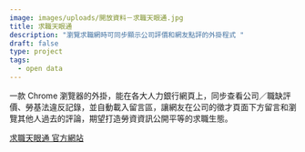 ```yaml
---
image: images/uploads/開放資料－求職天眼通.jpg
title: 求職天眼通
description: "瀏覽求職網時可同步顯示公司評價和網友點評的外掛程式 "
draft: false
type: project
tags:
  - open data
---
```

一款 Chrome 瀏覽器的外掛，能在各大人力銀行網頁上，同步查看公司／職缺評價、勞基法違反記錄，並自動載入留言區，讓網友在公司的徵才頁面下方留言和瀏覽其他人過去的評論，期望打造勞資資訊公開平等的求職生態。

[求職天眼通 官方網站](https://www.qollie.com/)